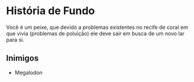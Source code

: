 # História de Fundo

Você é um peixe, que devido a problemas existentes no recife de coral em que vivia (problemas de poluição) ele deve sair em busca de um novo lar para si.

## Inimigos

* Megalodon
